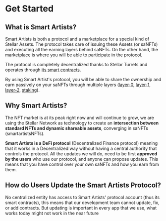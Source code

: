 # Get Started

## What is Smart Artists?

Smart Artists is both a protocol and a marketplace for a special kind of Stellar Assets. The protocol takes care of issuing these Assets (or saNFTs) and executing all the earning layers behind saNFTs. On the other hand, the marketplace is where you will be able to participate in the protocol.

The protocol is completely decentralized thanks to Stellar Turrets and operates through [its smart contracts](../technical/our-smart-contracts.md).

By using Smart Artist's protocol, you will be able to share the ownership and earn passively on your saNFTs through multiple layers ([layer-0](layer-0.md), [layer-1](layer-1.md), [layer-2](layer-2.md), [staking](staking.md)).

## Why Smart Artists?

The NFT market is at its peak right now and will continue to grow, we are using the Stellar Network as technology to create an **intersection between standard NFTs and dynamic shareable assets**, converging in saNFTs (smartartistsNFTs).

**Smart Artists is a DeFi protocol** (Decentralized Finance protocol) meaning that it works in a Decentralized way without having a central authority that controls the protocol. All the updates we will do, need to be first **approved by the users** who use our protocol, and anyone can propose updates. This means that you have control over your own saNFTs and how you earn from them.

## How do Users Update the Smart Artists Protocol?

No centralized entity has access to Smart Artists' protocol account (thus its smart contracts), this means that our development team cannot update, fix, or add contracts. But updating is important in every app that we use, what works today might not work in the near future

